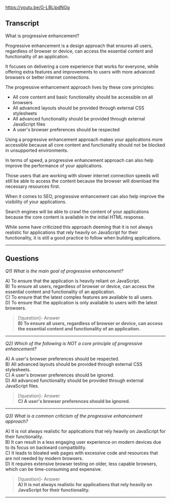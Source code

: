 https://youtu.be/G-LBLlpdNGg

## Transcript
What is progressive enhancement?

Progressive enhancement is a design approach that ensures all users, regardless of browser or device, can access the essential content and functionality of an application.

It focuses on delivering a core experience that works for everyone, while offering extra features and improvements to users with more advanced browsers or better internet connections.

The progressive enhancement approach lives by these core principles:

*   All core content and basic functionality should be accessible on all browsers
*   All advanced layouts should be provided through external CSS stylesheets
*   All advanced functionality should be provided through external JavaScript files
*   A user's browser preferences should be respected

Using a progressive enhancement approach makes your applications more accessible because all core content and functionality should not be blocked in unsupported environments.

In terms of speed, a progressive enhancement approach can also help improve the performance of your applications.

Those users that are working with slower internet connection speeds will still be able to access the content because the browser will download the necessary resources first.

When it comes to SEO, progressive enhancement can also help improve the visibility of your applications.

Search engines will be able to crawl the content of your applications because the core content is available in the initial HTML response.

While some have criticized this approach deeming that it is not always realistic for applications that rely heavily on JavaScript for their functionality, it is still a good practice to follow when building applications.

---
## Questions
*Q1) What is the main goal of progressive enhancement?*

A) To ensure that the application is heavily reliant on JavaScript.  
B) To ensure all users, regardless of browser or device, can access the essential content and functionality of an application.  
C) To ensure that the latest complex features are available to all users.  
D) To ensure that the application is only available to users with the latest browsers.  

> [!question]- Answer  
> **B) To ensure all users, regardless of browser or device, can access the essential content and functionality of an application.**  

---

*Q2) Which of the following is NOT a core principle of progressive enhancement?*

A) A user's browser preferences should be respected.  
B) All advanced layouts should be provided through external CSS stylesheets.  
C) A user's browser preferences should be ignored.  
D) All advanced functionality should be provided through external JavaScript files.  

> [!question]- Answer  
> **C) A user's browser preferences should be ignored.**  

---

*Q3) What is a common criticism of the progressive enhancement approach?*

A) It is not always realistic for applications that rely heavily on JavaScript for their functionality.  
B) It can result in a less engaging user experience on modern devices due to its focus on backward compatibility.  
C) It leads to bloated web pages with excessive code and resources that are not needed by modern browsers.  
D) It requires extensive browser testing on older, less capable browsers, which can be time-consuming and expensive.  

> [!question]- Answer  
> **A) It is not always realistic for applications that rely heavily on JavaScript for their functionality.**  

---
